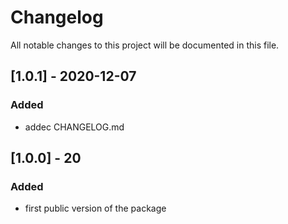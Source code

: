 # Changelog
All notable changes to this project will be documented in this file.

## [1.0.1] - 2020-12-07
### Added
- addec CHANGELOG.md

## [1.0.0] - 20
### Added
- first public version of the package
